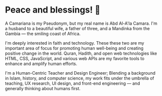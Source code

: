 # Peace and blessings! 👋

 A Camariana is my Pseudonym, but my real name is Abd Al-A'la Camara. I'm a husband to a beautiful wife, a father of three, and a Mandinka from the Gambia — the smiling coast of Africa.

I'm deeply interested in faith and technology. These these two are my important area of focus for promoting human well-being and creating positive change in the world. Quran, Hadith, and open web technologies like HTML, CSS, JavaScript, and various web APIs are my favorite tools to enhance and amplify human efforts.

I'm a Human-Centric Teacher and Design Engineer; Blending a background in Islam, history, and computer science, my work fits under the umbrella of teaching, UX research, UI design, and front-end engineering — and generally thinking about humans first.
